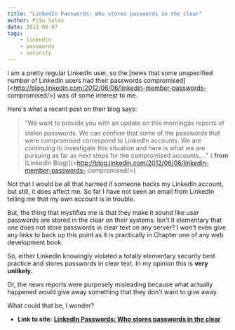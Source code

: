```yaml
---
title: "LinkedIn Passwords: Who stores passwords in the clear"
author: Pito Salas
date: 2012-06-07
tags:
    - linkedin
    - passwords
    - security
---
```




I am a pretty regular LinkedIn user, so the [news that some unspecified number
of LinkedIn users had their passwords
compromised](<http://blog.linkedin.com/2012/06/06/linkedin-member-passwords-
compromised/>) was of some interest to me.

Here's what a recent post on their blog says:

> "We want to provide you with an update on this morningâs reports of stolen
> passwords. We can confirm that some of the passwords that were compromised
> correspond to LinkedIn accounts. We are continuing to investigate this
> situation and here is what we are pursuing as far as next steps for the
> compromised accounts…." ( **from** [LinkedIn
> Blog)](<http://blog.linkedin.com/2012/06/06/linkedin-member-passwords-
> compromised/>)

Not that I would be all that harmed if someone hacks my LinkedIn account, but
still, it does affect me. So far I have not seen an email from LinkedIn
telling me that my own account is in trouble.

But, the thing that mystifies me is that they make it sound like user
passwords are stored in the clear on their systems. Isn't it elementary that
one does not store passwords in clear text on any server? I won't even give
any links to back up this point as it is practically in Chapter one of any web
development book.

So, either LinkedIn knowingly violated a totally elementary security best
practice and stores passwords in clear text. In my opinion this is **very
unlikely.**

Or, the news reports were purposely misleading because what actually happened
would give away something that they don't want to give away.

What could that be, I wonder?


* **Link to site:** **[LinkedIn Passwords: Who stores passwords in the clear](None)**
